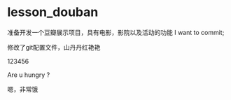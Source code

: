 # lesson_douban
准备开发一个豆瓣展示项目，具有电影，影院以及活动的功能
I want to commit;

修改了git配置文件，山丹丹红艳艳



123456

Are u hungry ?

嗯，非常饿
